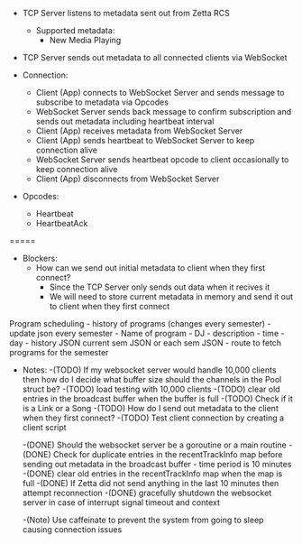 - TCP Server listens to metadata sent out from Zetta RCS
    - Supported metadata:
        - New Media Playing

- TCP Server sends out metadata to all connected clients via WebSocket

- Connection:
    - Client (App) connects to WebSocket Server and sends message to subscribe to metadata via Opcodes
    - WebSocket Server sends back message to confirm subscription and sends out metadata including heartbeat interval
    - Client (App) receives metadata from WebSocket Server
    - Client (App) sends heartbeat to WebSocket Server to keep connection alive
    - WebSocket Server sends heartbeat opcode to client occasionally to keep connection alive
    - Client (App) disconnects from WebSocket Server

- Opcodes:
    - Heartbeat
    - HeartbeatAck

=====

- Blockers:
    - How can we send out initial metadata to client when they first connect?
        - Since the TCP Server only sends out data when it recives it
        - We will need to store current metadata in memory and send it out to client when they first connect

Program scheduling 
    - history of programs (changes every semester) - update json every semester
        - Name of program
        - DJ
        - description
        - time
        - day
    - history JSON current sem JSON or each sem JSON
    - route to fetch programs for the semester

- Notes:
    -(TODO) If my websocket server would handle 10,000 clients then how do I decide what buffer size should the channels in the Pool struct be?
    -(TODO) load testing with 10,000 clients
    -(TODO) clear old entries in the broadcast buffer when the buffer is full
    -(TODO) Check if it is a Link or a Song
    -(TODO) How do I send out metadata to the client when they first connect?
    -(TODO) Test client connection by creating a client script
    
    -(DONE) Should the websocket server be a goroutine or a main routine
    -(DONE) Check for duplicate entries in the recentTrackInfo map before sending out metadata in the broadcast buffer - time period is 10 minutes
    -(DONE) clear old entries in the recentTrackInfo map when the map is full 
    -(DONE) If Zetta did not send anything in the last 10 minutes then attempt reconnection
    -(DONE) gracefully shutdown the websocket server in case of interrupt signal timeout and context

    -(Note) Use caffeinate to prevent the system from going to sleep causing connection issues

